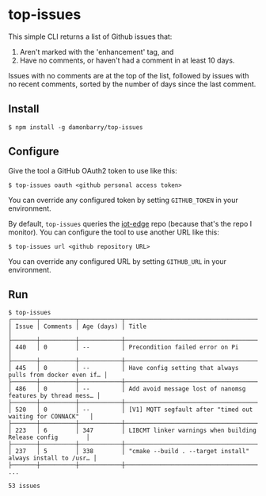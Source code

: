 # top-issues
This simple CLI returns a list of Github issues that:
1. Aren't marked with the 'enhancement' tag, and
2. Have no comments, or haven't had a comment in at least 10 days.

Issues with no comments are at the top of the list, followed by issues with no recent comments, sorted by the number of days since the last comment.

## Install

```
$ npm install -g damonbarry/top-issues
```

## Configure

Give the tool a GitHub OAuth2 token to use like this:

```
$ top-issues oauth <github personal access token>
```

You can override any configured token by setting `GITHUB_TOKEN` in your environment.

By default, `top-issues` queries the [iot-edge](https://github.com/Azure/iot-edge.git) repo (because that's the repo I monitor). You can configure the tool to use another URL like this:

```
$ top-issues url <github repository URL>
```

You can override any configured URL by setting `GITHUB_URL` in your environment.

## Run

```
$ top-issues
┌───────┬──────────┬────────────┬────────────────────────────────────────────────────────────┐
│ Issue │ Comments │ Age (days) │ Title                                                      │
├───────┼──────────┼────────────┼────────────────────────────────────────────────────────────┤
│ 440   │ 0        │ --         │ Precondition failed error on Pi                            │
├───────┼──────────┼────────────┼────────────────────────────────────────────────────────────┤
│ 445   │ 0        │ --         │ Have config setting that always pulls from docker even if… │
├───────┼──────────┼────────────┼────────────────────────────────────────────────────────────┤
│ 486   │ 0        │ --         │ Add avoid message lost of nanomsg features by thread mess… │
├───────┼──────────┼────────────┼────────────────────────────────────────────────────────────┤
│ 520   │ 0        │ --         │ [V1] MQTT segfault after "timed out waiting for CONNACK"   │
├───────┼──────────┼────────────┼────────────────────────────────────────────────────────────┤
│ 223   │ 6        │ 347        │ LIBCMT linker warnings when building Release config        │
├───────┼──────────┼────────────┼────────────────────────────────────────────────────────────┤
│ 237   │ 5        │ 338        │ "cmake --build . --target install" always install to /usr… │
├───────┼──────────┼────────────┼────────────────────────────────────────────────────────────┤
...

53 issues
```
